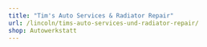 ```yaml
---
title: "Tim's Auto Services & Radiator Repair"
url: /lincoln/tims-auto-services-und-radiator-repair/
shop: Autowerkstatt
---
```

